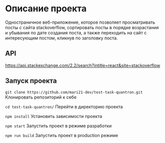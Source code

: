 # Описание проекта

Одностраничное веб-приложение, которое позволяет просматривать посты с сайта stackoverflow, сортировать посты в порядке возрастания и убывания по дате создания поста, а также переходить на сайт с интересующим постом, кликнув по заголовку поста.

## API

https://api.stackexchange.com/2.2/search?intitle=react&site=stackoverflow

## Запуск проекта

`git clone https://github.com/mari21-dev/test-task-quantron.git`
Клонировать репозиторий к себе

`cd test-task-quantron/`
Перейти в директорию проекта

`npm install`
Установить зависимости проекта

`npm start`
Запустить проект в режиме разработки

`npm run build`
Запустить проект в production режиме
